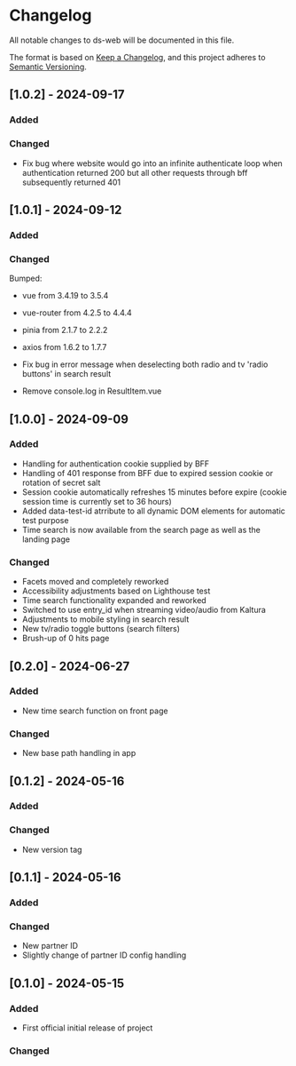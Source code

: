 # Changelog
All notable changes to ds-web will be documented in this file.

The format is based on [Keep a Changelog](https://keepachangelog.com/en/1.0.0/),
and this project adheres to [Semantic Versioning](https://semver.org/spec/v2.0.0.html).

## [1.0.2] - 2024-09-17
### Added

### Changed
- Fix bug where website would go into an infinite authenticate loop when authentication returned 200 but all other requests through bff subsequently returned 401

## [1.0.1] - 2024-09-12
### Added

### Changed
Bumped:
- vue from 3.4.19 to 3.5.4
- vue-router from 4.2.5 to 4.4.4
- pinia from 2.1.7 to 2.2.2
- axios from 1.6.2 to 1.7.7
    
- Fix bug in error message when deselecting both radio and tv 'radio buttons' in search result
- Remove console.log in ResultItem.vue

## [1.0.0] - 2024-09-09
### Added
- Handling for authentication cookie supplied by BFF
- Handling of 401 response from BFF due to expired session cookie or rotation of secret salt
- Session cookie automatically refreshes 15 minutes before expire (cookie session time is currently set to 36 hours)
- Added data-test-id atrribute to all dynamic DOM elements for automatic test purpose
- Time search is now available from the search page as well as the landing page

### Changed
- Facets moved and completely reworked
- Accessibility adjustments based on Lighthouse test
- Time search functionality expanded and reworked
- Switched to use entry_id when streaming video/audio from Kaltura
- Adjustments to mobile styling in search result
- New tv/radio toggle buttons (search filters)
- Brush-up of 0 hits page

## [0.2.0] - 2024-06-27
### Added
- New time search function on front page
### Changed
- New base path handling in app

## [0.1.2] - 2024-05-16
### Added

### Changed
- New version tag

## [0.1.1] - 2024-05-16
### Added

### Changed
- New partner ID
- Slightly change of partner ID config handling

## [0.1.0] - 2024-05-15
### Added

- First official initial release of project
### Changed

